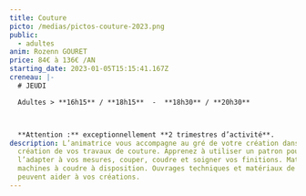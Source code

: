 ```yaml
---
title: Couture
picto: /medias/pictos-couture-2023.png
public:
  - adultes
anim: Rozenn GOURET
price: 84€ à 136€ /AN
starting_date: 2023-01-05T15:15:41.167Z
creneau: |-
  # JEUDI

  Adultes > **16h15** / **18h15**  -  **18h30** / **20h30**



  **Attention :** exceptionnellement **2 trimestres d’activité**.
description: L’animatrice vous accompagne au gré de votre création dans la
  création de vos travaux de couture. Apprenez à utiliser un patron pour
  l’adapter à vos mesures, couper, coudre et soigner vos finitions. Matériel et
  machines à coudre à disposition. Ouvrages techniques et matériaux de «récup»
  peuvent aider à vos créations.
---
```

